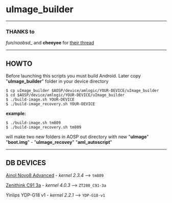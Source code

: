 
# uImage_builder

***

### THANKS to
__fun_/naobsd__ and __cheeyee__
for [their thread]( http://forum.xda-developers.com/showthread.php?t=1312927 )

---

## HOWTO

Before launching this scripts you must build Android.
Later copy "__uImage_builder__" folder in your device directory

	$ cp uImage_builder $AOSP/device/amlogic/YOUR-DEVICE/uImage_builder
	$ cd $AOSP/device/amlogic/YOUR-DEVICE/uImage_builder
	$ ./build-image.sh YOUR-DEVICE
	$ ./build-image_recovery.sh YOUR-DEVICE

 __example:__

	$ ./build-image.sh tm809
	$ ./build-image_recovery.sh tm809
will make two new folders in AOSP out directory with new
"**uImage**" "**boot.img**" - "**uImage_recovey**" "**aml_autoscript**"

---

## DB DEVICES
[Ainol Novo8 Advanced]( http://www.ainol.com/plugin.php?identifier=ainol&module=product&action=info&productid=38/ "link to official page") - _kernel 2.3.4_ --> `tm809`

[Zenithink C91 3a]( http://www.zenithink.com/Eproducts_C91.php?download ) - _kernel 4.0.3_ --> `ZT280_C91-3a`

Yinlips YDP-G18 v1 - _kernel 2.2.1_ --> `YDP-G18-v1`
